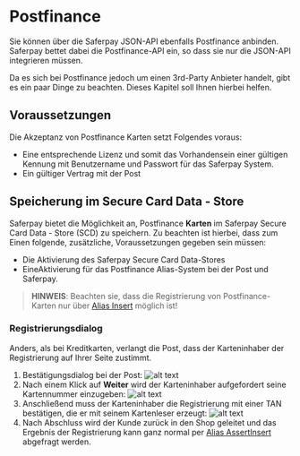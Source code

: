 # Postfinance

Sie können über die Saferpay JSON-API ebenfalls Postfinance anbinden.
Saferpay bettet dabei die Postfinance-API ein, so dass sie nur die JSON-API integrieren müssen.

Da es sich bei Postfinance jedoch um einen 3rd-Party Anbieter handelt, gibt es ein paar Dinge zu beachten.
Dieses Kapitel soll Ihnen hierbei helfen.

## <a name="pf-requirement"></a> Voraussetzungen

Die Akzeptanz von Postfinance Karten setzt Folgendes voraus:
* Eine entsprechende Lizenz und somit das Vorhandensein einer gültigen Kennung mit Benutzername und Passwort für das Saferpay System.
* Ein gültiger Vertrag mit der Post

## <a name="pf-alias"></a> Speicherung im Secure Card Data - Store

Saferpay bietet die Möglichkeit an, Postfinance **Karten** im Saferpay Secure Card Data - Store (SCD) zu speichern.
Zu beachten ist hierbei, dass zum Einen folgende, zusätzliche, Voraussetzungen gegeben sein müssen:

* Die Aktivierung des Saferpay Secure Card Data-Stores
* EineAktivierung für das Postfinance Alias-System bei der Post und Saferpay.

>
>    <i class="glyphicon glyphicon-hand-right"></i> **HINWEIS**: Beachten sie, dass die Registrierung von Postfinance-Karten nur über [Alias Insert](https://saferpay.github.io/jsonapi/#Payment_v1_Alias_Insert) möglich ist!
>

### Registrierungsdialog

Anders, als bei Kreditkarten, verlangt die Post, dass der Karteninhaber der Registrierung auf Ihrer Seite zustimmt.

1. Bestätigungsdialog bei der Post:
![alt text](https://raw.githubusercontent.com/saferpay/sndbx/master/images/PFSCD1.png "Bestätigung")
2. Nach einem Klick auf **Weiter** wird der Karteninhaber aufgefordert seine Kartennummer einzugeben:
![alt text](https://raw.githubusercontent.com/saferpay/sndbx/master/images/PFSCD2.png "Eingabe")
3. Anschließend muss der Karteninhaber die Registrierung mit einer TAN bestätigen, die er mit seinem Kartenleser erzeugt:
![alt text](https://raw.githubusercontent.com/saferpay/sndbx/master/images/PFSCD3.png "Bestätigung")
4. Nach Abschluss wird der Kunde zurück in den Shop geleitet und das Ergebnis der Registrierung kann ganz normal per [Alias AssertInsert](https://saferpay.github.io/jsonapi/#Payment_v1_Alias_AssertInsert) abgefragt werden.
